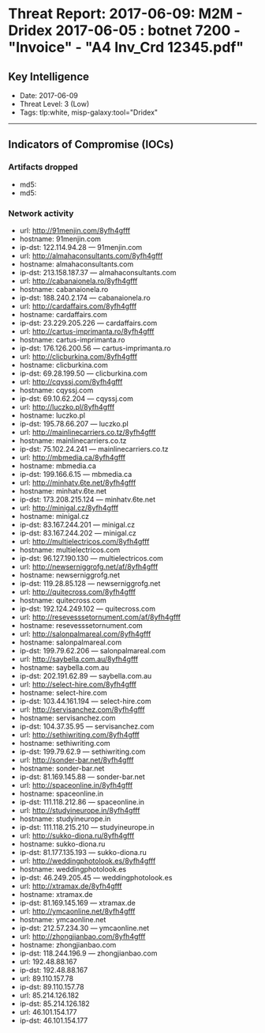 # Threat Report: 2017-06-09: M2M -  Dridex 2017-06-05 : botnet 7200 - "Invoice" - "A4 Inv_Crd 12345.pdf"


## Key Intelligence
* Date: 2017-06-09
* Threat Level: 3 (Low)
* Tags: tlp:white, misp-galaxy:tool="Dridex"

---

## Indicators of Compromise (IOCs)
### Artifacts dropped
* md5: <md5>
* md5: <md5>

### Network activity
* url: http://91menjin.com/8yfh4gfff
* hostname: 91menjin.com
* ip-dst: 122.114.94.28 — 91menjin.com
* url: http://almahaconsultants.com/8yfh4gfff
* hostname: almahaconsultants.com
* ip-dst: 213.158.187.37 — almahaconsultants.com
* url: http://cabanaionela.ro/8yfh4gfff
* hostname: cabanaionela.ro
* ip-dst: 188.240.2.174 — cabanaionela.ro
* url: http://cardaffairs.com/8yfh4gfff
* hostname: cardaffairs.com
* ip-dst: 23.229.205.226 — cardaffairs.com
* url: http://cartus-imprimanta.ro/8yfh4gfff
* hostname: cartus-imprimanta.ro
* ip-dst: 176.126.200.56 — cartus-imprimanta.ro
* url: http://clicburkina.com/8yfh4gfff
* hostname: clicburkina.com
* ip-dst: 69.28.199.50 — clicburkina.com
* url: http://cqyssj.com/8yfh4gfff
* hostname: cqyssj.com
* ip-dst: 69.10.62.204 — cqyssj.com
* url: http://luczko.pl/8yfh4gfff
* hostname: luczko.pl
* ip-dst: 195.78.66.207 — luczko.pl
* url: http://mainlinecarriers.co.tz/8yfh4gfff
* hostname: mainlinecarriers.co.tz
* ip-dst: 75.102.24.241 — mainlinecarriers.co.tz
* url: http://mbmedia.ca/8yfh4gfff
* hostname: mbmedia.ca
* ip-dst: 199.166.6.15 — mbmedia.ca
* url: http://minhatv.6te.net/8yfh4gfff
* hostname: minhatv.6te.net
* ip-dst: 173.208.215.124 — minhatv.6te.net
* url: http://minigal.cz/8yfh4gfff
* hostname: minigal.cz
* ip-dst: 83.167.244.201 — minigal.cz
* ip-dst: 83.167.244.202 — minigal.cz
* url: http://multielectricos.com/8yfh4gfff
* hostname: multielectricos.com
* ip-dst: 96.127.190.130 — multielectricos.com
* url: http://newserniggrofg.net/af/8yfh4gfff
* hostname: newserniggrofg.net
* ip-dst: 119.28.85.128 — newserniggrofg.net
* url: http://quitecross.com/8yfh4gfff
* hostname: quitecross.com
* ip-dst: 192.124.249.102 — quitecross.com
* url: http://resevesssetornument.com/af/8yfh4gfff
* hostname: resevesssetornument.com
* url: http://salonpalmareal.com/8yfh4gfff
* hostname: salonpalmareal.com
* ip-dst: 199.79.62.206 — salonpalmareal.com
* url: http://saybella.com.au/8yfh4gfff
* hostname: saybella.com.au
* ip-dst: 202.191.62.89 — saybella.com.au
* url: http://select-hire.com/8yfh4gfff
* hostname: select-hire.com
* ip-dst: 103.44.161.194 — select-hire.com
* url: http://servisanchez.com/8yfh4gfff
* hostname: servisanchez.com
* ip-dst: 104.37.35.95 — servisanchez.com
* url: http://sethiwriting.com/8yfh4gfff
* hostname: sethiwriting.com
* ip-dst: 199.79.62.9 — sethiwriting.com
* url: http://sonder-bar.net/8yfh4gfff
* hostname: sonder-bar.net
* ip-dst: 81.169.145.88 — sonder-bar.net
* url: http://spaceonline.in/8yfh4gfff
* hostname: spaceonline.in
* ip-dst: 111.118.212.86 — spaceonline.in
* url: http://studyineurope.in/8yfh4gfff
* hostname: studyineurope.in
* ip-dst: 111.118.215.210 — studyineurope.in
* url: http://sukko-diona.ru/8yfh4gfff
* hostname: sukko-diona.ru
* ip-dst: 81.177.135.193 — sukko-diona.ru
* url: http://weddingphotolook.es/8yfh4gfff
* hostname: weddingphotolook.es
* ip-dst: 46.249.205.45 — weddingphotolook.es
* url: http://xtramax.de/8yfh4gfff
* hostname: xtramax.de
* ip-dst: 81.169.145.169 — xtramax.de
* url: http://ymcaonline.net/8yfh4gfff
* hostname: ymcaonline.net
* ip-dst: 212.57.234.30 — ymcaonline.net
* url: http://zhongjianbao.com/8yfh4gfff
* hostname: zhongjianbao.com
* ip-dst: 118.244.196.9 — zhongjianbao.com
* url: 192.48.88.167
* ip-dst: 192.48.88.167
* url: 89.110.157.78
* ip-dst: 89.110.157.78
* url: 85.214.126.182
* ip-dst: 85.214.126.182
* url: 46.101.154.177
* ip-dst: 46.101.154.177

